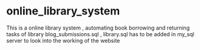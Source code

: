# online_library_system
This is a online library system , automating book borrowing and returning tasks of library
blog_submissions.sql , library.sql has to be added in my_sql server to look into the working of the website
